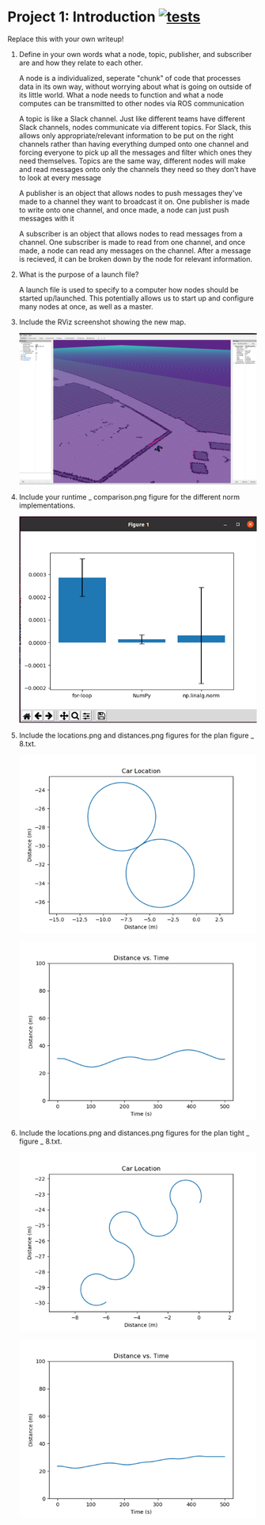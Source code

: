 # Project 1: Introduction [![tests](../../../badges/submit-proj1/pipeline.svg)](../../../pipelines/submit-proj1/latest)

Replace this with your own writeup!

1. Define in your own words what a node, topic, publisher, and subscriber are and how they relate to each other.

   A node is a individualized, seperate "chunk" of code that processes data in its own way, without worrying about what is going on
   outside of its little world. What a node needs to function and what a node computes can be transmitted to other nodes via ROS 
   communication

   A topic is like a Slack channel. Just like different teams have different Slack channels, nodes communicate via different topics.
   For Slack, this allows only appropriate/relevant information to be put on the right channels rather than having everything dumped
   onto one channel and forcing everyone to pick up all the messages and filter which ones they need themselves. Topics are the same
   way, different nodes will make and read messages onto only the channels they need so they don't have to look at every message

   A publisher is an object that allows nodes to push messages they've made to a channel they want to broadcast it on. One publisher
   is made to write onto one channel, and once made, a node can just push messages with it

   A subscriber is an object that allows nodes to read messages from a channel. One subscriber is made to read from one channel, and
   once made, a node can read any messages on the channel. After a message is recieved, it can be broken down by the node for relevant
   information.
   

2. What is the purpose of a launch file?
   
   A launch file is used to specify to a computer how nodes should be started up/launched. This  potentially allows us to start up and 
   configure many nodes at once, as well as a master. 


3. Include the RViz screenshot showing the new map.

   ![](../images/simulatory_ss.PNG)

4. Include your runtime _ comparison.png figure for the different norm implementations.

   ![](../images/runtime_comparison.PNG)


5. Include the locations.png and distances.png figures for the plan figure _ 8.txt.

   ![](../images/figure_8_pics/locations.png)

   ![](../images/figure_8_pics/distances.png)


6. Include the locations.png and distances.png figures for the plan tight _ figure _ 8.txt.

   ![](../images/tight_figure_8_pics/locations.png)

   ![](../images/tight_figure_8_pics/distances.png)

